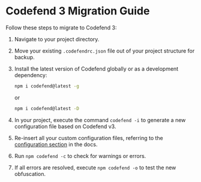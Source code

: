 # Codefend 3 Migration Guide

Follow these steps to migrate to Codefend 3:

1. Navigate to your project directory.

2. Move your existing `.codefendrc.json` file out of your project structure for backup.

3. Install the latest version of Codefend globally or as a development dependency:

   ```bash
   npm i codefend@latest -g
   ```

   or

   ```bash
   npm i codefend@latest -D
   ```

4. In your project, execute the command `codefend -i` to generate a new configuration file based on Codefend v3.

5. Re-insert all your custom configuration files, referring to the [configuration section](https://codefend.github.io/docs/references/configuration) in the docs.

6. Run `npm codefend -c` to check for warnings or errors.

7. If all errors are resolved, execute `npm codefend -o` to test the new obfuscation.
